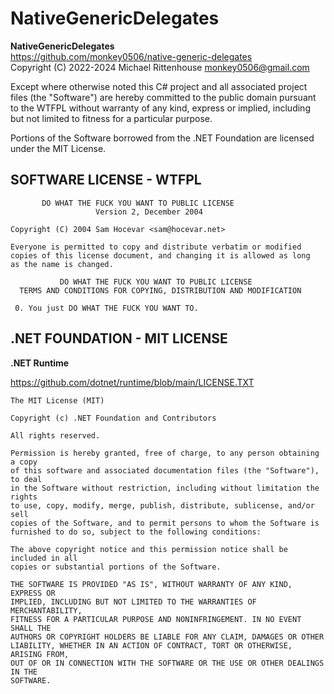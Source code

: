 ﻿# NativeGenericDelegates
**NativeGenericDelegates**<br/>
<https://github.com/monkey0506/native-generic-delegates><br/>
Copyright (C) 2022-2024 Michael Rittenhouse <monkey0506@gmail.com>



Except where otherwise noted this C# project and all associated project files
(the "Software") are hereby committed to the public domain pursuant to the
WTFPL without warranty of any kind, express or implied, including but not
limited to fitness for a particular purpose.

Portions of the Software borrowed from the .NET Foundation are licensed under
the MIT License.

## SOFTWARE LICENSE - WTFPL

```
       DO WHAT THE FUCK YOU WANT TO PUBLIC LICENSE
                   Version 2, December 2004

Copyright (C) 2004 Sam Hocevar <sam@hocevar.net>

Everyone is permitted to copy and distribute verbatim or modified
copies of this license document, and changing it is allowed as long
as the name is changed.

           DO WHAT THE FUCK YOU WANT TO PUBLIC LICENSE
  TERMS AND CONDITIONS FOR COPYING, DISTRIBUTION AND MODIFICATION

 0. You just DO WHAT THE FUCK YOU WANT TO.
 ```

## .NET FOUNDATION - MIT LICENSE

**.NET Runtime**

https://github.com/dotnet/runtime/blob/main/LICENSE.TXT

````
The MIT License (MIT)

Copyright (c) .NET Foundation and Contributors

All rights reserved.

Permission is hereby granted, free of charge, to any person obtaining a copy
of this software and associated documentation files (the "Software"), to deal
in the Software without restriction, including without limitation the rights
to use, copy, modify, merge, publish, distribute, sublicense, and/or sell
copies of the Software, and to permit persons to whom the Software is
furnished to do so, subject to the following conditions:

The above copyright notice and this permission notice shall be included in all
copies or substantial portions of the Software.

THE SOFTWARE IS PROVIDED "AS IS", WITHOUT WARRANTY OF ANY KIND, EXPRESS OR
IMPLIED, INCLUDING BUT NOT LIMITED TO THE WARRANTIES OF MERCHANTABILITY,
FITNESS FOR A PARTICULAR PURPOSE AND NONINFRINGEMENT. IN NO EVENT SHALL THE
AUTHORS OR COPYRIGHT HOLDERS BE LIABLE FOR ANY CLAIM, DAMAGES OR OTHER
LIABILITY, WHETHER IN AN ACTION OF CONTRACT, TORT OR OTHERWISE, ARISING FROM,
OUT OF OR IN CONNECTION WITH THE SOFTWARE OR THE USE OR OTHER DEALINGS IN THE
SOFTWARE.
````
